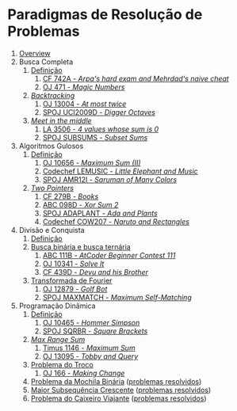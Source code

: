 Paradigmas de Resolução de Problemas
====================================

1. [Overview](slides/overview/overview.pdf)
1. Busca Completa
    1. [Definição](slides/complete_search/complete_search.pdf)
        1. [CF 742A - _Arpa's hard exam and Mehrdad's naive cheat_](problems/CF_742A/CF_742A.pdf)
        1. [OJ 471 - _Magic Numbers_](problems/OJ_471/OJ_471.pdf)
    1. [_Backtracking_](slides/backtracking/backtracking.pdf)
        1. [OJ 13004 - _At most twice_](problems/OJ_13004/OJ_13004.pdf)
        1. [SPOJ UCI2009D - _Digger Octaves_](problems/SPOJ_UCI2009D/SPOJ_UCI2009D.pdf)
    1. [_Meet in the middle_](slides/meet_in_the_middle/meet_in_the_middle.pdf)
        1. [LA 3506 - _4 values whose sum is 0_](problems/LA_3506/LA_3506.pdf)
        1. [SPOJ SUBSUMS - _Subset Sums_](problems/SPOJ_SUBSUMS/SPOJ_SUBSUMS.pdf)
1. Algoritmos Gulosos
    1. [Definição](slides/gulosos/gulosos.pdf)
        1. [OJ 10656 - _Maximum Sum (II)_](problems/OJ_10656/OJ_10656.pdf)
        1. [Codechef LEMUSIC - _Little Elephant and Music_](problems/Codechef_LEMUSIC/Codechef_LEMUSIC.pdf)
        1. [SPOJ AMR12I - _Saruman of Many Colors_](problems/SPOJ_AMR12I/SPOJ_AMR12I.pdf)
    1. [_Two Pointers_](slides/two_pointers/two_pointers.pdf)
        1. [CF 279B - _Books_](problems/CF_279B/CF_279B.pdf)
        1. [ABC 098D - _Xor Sum 2_](problems/ABC098D/ABC098D.pdf)
        1. [SPOJ ADAPLANT - _Ada and Plants_](problems/SPOJ_ADAPLANT/SPOJ_ADAPLANT.pdf)
        1. [Codechef COW207 - _Naruto and Rectangles_](problems/Codechef_COW207/Codechef_COW207.pdf)
1. Divisão e Conquista
    1. [Definição](slides/dividir_e_conquistar/dividir_e_conquistar.pdf)
    1. [Busca binária e busca ternária](slides/busca_binaria/busca_binaria.pdf)
        1. [ABC 111B - _AtCoder Beginner Contest 111_](problems/ABC_111B/ABC_111B.pdf)
        1. [OJ 10341 - _Solve It_](problems/OJ_10341/OJ_10341.pdf)
        1. [CF 439D - _Devu and his Brother_](problems/CF_439D/CF_439D.pdf)
    1. [Transformada de Fourier](slides/fft/fft.pdf)
        1. [OJ 12879 - _Golf Bot_](problems/OJ_12879/OJ_12879.pdf)
        1. [SPOJ MAXMATCH - _Maximum Self-Matching_](problems/SPOJ_MAXMATCH/SPOJ_MAXMATCH.pdf)
1. Programação Dinâmica
    1. [Definição](slides/dp/dp.pdf)
        1. [OJ 10465 - _Hommer Simpson_](problems/OJ_10465/OJ_10465.pdf)
        1. [SPOJ SQRBR - _Square Brackets_](problems/SPOJ_SQRBR/SPOJSQRBR.pdf)
    1. [_Max Range Sum_](slides/max_range_sum/max_range_sum.pdf)
        1. [Timus 1146 - _Maximum Sum_](problems/Timus_1146/Timus_1146.pdf)
        1. [OJ 13095 - _Tobby and Query_](problems/OJ_13095/OJ_13095.pdf)
    1. [Problema do Troco](slides/coin_change/coin_change.pdf)
        1. [OJ 166 - _Making Change_](problems/OJ_166/OJ_166.pdf)
    1. [Problema da Mochila Binária](slides/knapsack/knapsack.pdf) ([problemas resolvidos](problems/knapsack/knapsack.pdf))
    1. [Maior Subsequência Crescente](slides/lis/lis.pdf) ([problemas resolvidos](problems/lis/lis.pdf))
    1. [Problema do Caixeiro Viajante](slides/tsp/tsp.pdf) ([problemas resolvidos](problems/tsp/tsp.pdf))

<!---
Busca completa:
    - Algoritmos de geração de combinações e permutações

Algoritmos gulosos:
    - Algoritmo de Huffman
    - Formalização de algoritmos gulosos
    - Exemplo com prova de corretude
    - Exemplos de problemas de juízes envolvendo
        - Minimização de tarefas e deadlines (CPH pg 60)
        - Distribuição em buckets (CP 1)
        - Minimização de somas (média e mediana, CPH pg 61)

Divisão e conquista:
    - NTT
    - Binary Lifting
    
Programação dinâmica:
    - DP by digits
    - Forward DP
    - Paths in a grid
    - TSP
    - Tilings (Geometry)?
-->
